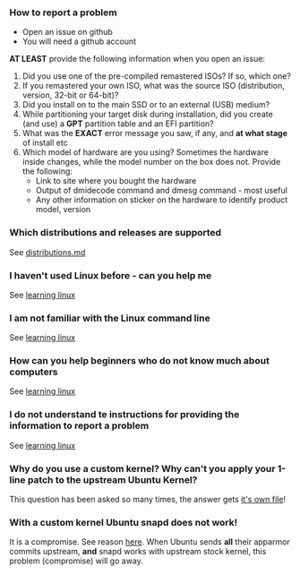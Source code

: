 ### How to report a problem
- Open an issue on github
- You will need a github account

**AT LEAST** provide the following information when you open an issue:
1. Did you use one of the pre-compiled remastered ISOs? If so, which one?
2. If you remastered your own ISO, what was the source ISO (distribution, version, 32-bit or 64-bit)?
3. Did you install on to the main SSD or to an external (USB) medium?
4. While partitioning your target disk during installation, did you create (and use) a **GPT** partition table and an EFI partition?
5. What was the **EXACT** error message you saw, if any, and **at what stage** of install etc
6. Which model of hardware are you using? Sometimes the hardware inside changes, while the model number on the box does not. Provide the following:
    - Link to site where you bought the hardware
    - Output of dmidecode command and dmesg command - most useful
    - Any other information on sticker on the hardware to identify product model, version

### Which distributions and releases are supported
See [distributions.md](/docs/distributions.md)

### I haven't used Linux before - can you help me
See [learning linux](/docs/learning_linux.md)

### I am not familiar with the Linux command line
See [learning linux](/docs/learning_linux.md)

### How can you help beginners who do not know much about computers
See [learning linux](/docs/learning_linux.md)

### I do not understand te instructions for providing the information to report a problem
See [learning linux](/docs/learning_linux.md)

### Why do you use a custom kernel? Why can't you apply your 1-line patch to the upstream Ubuntu Kernel?
This question has been asked so many times, the answer gets [it's own file](/docs/why_custom_kernel.md)!

### With a custom kernel Ubuntu snapd does not work!
It is a compromise. See reason [here](/docs/why_custom_kernel.md). When Ubuntu sends **all** their apparmor commits upstream, **and** snapd works with upstream stock kernel, this problem (compromise) will go away.

